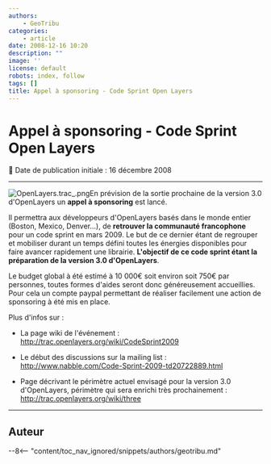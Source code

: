 ```yaml
---
authors:
    - GeoTribu
categories:
    - article
date: 2008-12-16 10:20
description: ""
image: ''
license: default
robots: index, follow
tags: []
title: Appel à sponsoring - Code Sprint Open Layers
---
```


# Appel à sponsoring - Code Sprint Open Layers

:calendar: Date de publication initiale : 16 décembre 2008

----

![OpenLayers.trac_.png](/sites/default/files/Tuto/img/Blog/OpenLayers/OpenLayers.trac_.png)En prévision de la sortie prochaine de la version 3.0 d'OpenLayers un **appel à sponsoring** est lancé.

Il permettra aux développeurs d'OpenLayers basés dans le monde entier (Boston, Mexico, Denver...), de **retrouver la communauté francophone** pour un code sprint en mars 2009. Le but de ce dernier étant de regrouper et mobiliser durant un temps défini toutes les énergies disponibles pour faire avancer rapidement une librairie. **L'objectif de ce code sprint étant la préparation de la version 3.0 d'OpenLayers**.

Le budget global à été estimé à 10 000€ soit environ soit 750€ par personnes, toutes formes d'aides seront donc généreusement accueillies. Pour cela un compte paypal permettant de réaliser facilement une action de sponsoring à été mis en place.

Plus d'infos sur :

* La page wiki de l'événement : <http://trac.openlayers.org/wiki/CodeSprint2009>  

* Le début des discussions sur la mailing list : <http://www.nabble.com/Code-Sprint-2009-td20722889.html>  

* Page décrivant le périmètre actuel envisagé pour la version 3.0 d'OpenLayers, périmètre qui sera enrichi très prochainement : <http://trac.openlayers.org/wiki/three>

----

## Auteur

--8<-- "content/toc_nav_ignored/snippets/authors/geotribu.md"
